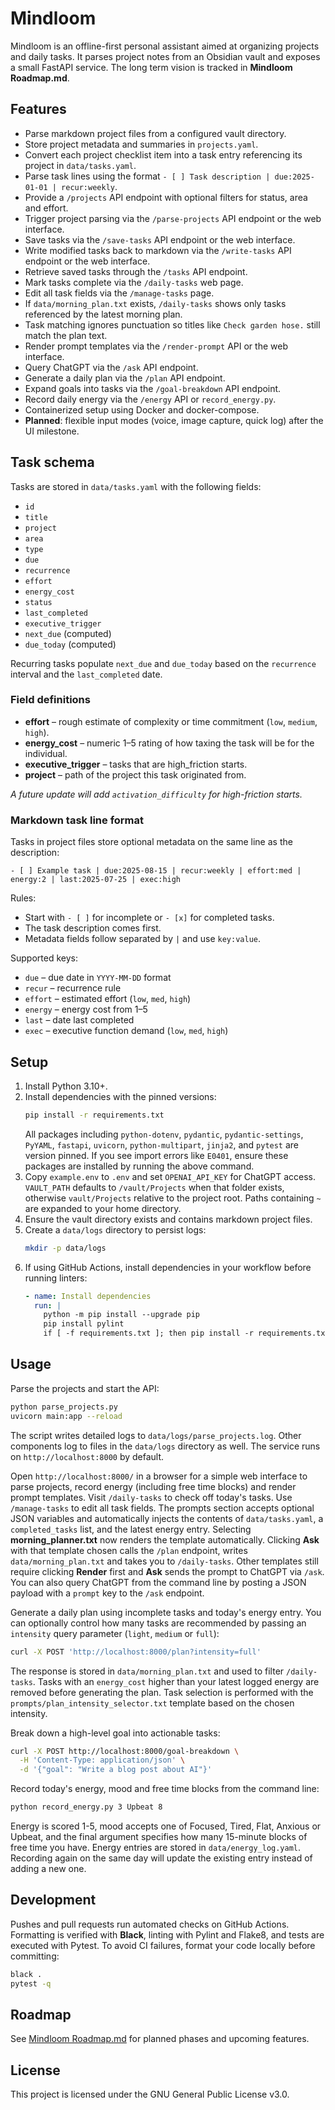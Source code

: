 # Mindloom

Mindloom is an offline-first personal assistant aimed at organizing projects and daily tasks. It parses project notes from an Obsidian vault and exposes a small FastAPI service. The long term vision is tracked in **Mindloom Roadmap.md**.

## Features
- Parse markdown project files from a configured vault directory.
- Store project metadata and summaries in `projects.yaml`.
- Convert each project checklist item into a task entry referencing its project
  in `data/tasks.yaml`.
- Parse task lines using the format `- [ ] Task description | due:2025-01-01 | recur:weekly`.
- Provide a `/projects` API endpoint with optional filters for status, area and effort.
- Trigger project parsing via the `/parse-projects` API endpoint or the web interface.
- Save tasks via the `/save-tasks` API endpoint or the web interface.
- Write modified tasks back to markdown via the `/write-tasks` API endpoint or the web interface.
- Retrieve saved tasks through the `/tasks` API endpoint.
- Mark tasks complete via the `/daily-tasks` web page.
- Edit all task fields via the `/manage-tasks` page.
- If `data/morning_plan.txt` exists, `/daily-tasks` shows only tasks referenced
  by the latest morning plan.
- Task matching ignores punctuation so titles like `Check garden hose.` still
  match the plan text.
- Render prompt templates via the `/render-prompt` API or the web interface.
- Query ChatGPT via the `/ask` API endpoint.
- Generate a daily plan via the `/plan` API endpoint.
- Expand goals into tasks via the `/goal-breakdown` API endpoint.
- Record daily energy via the `/energy` API or `record_energy.py`.
- Containerized setup using Docker and docker-compose.
- **Planned**: flexible input modes (voice, image capture, quick log) after the UI milestone.

## Task schema
Tasks are stored in `data/tasks.yaml` with the following fields:

- `id`
- `title`
- `project`
- `area`
- `type`
- `due`
- `recurrence`
- `effort`
- `energy_cost`
- `status`
- `last_completed`
- `executive_trigger`
- `next_due` (computed)
- `due_today` (computed)

Recurring tasks populate `next_due` and `due_today` based on the
`recurrence` interval and the `last_completed` date.

### Field definitions

- **effort** – rough estimate of complexity or time commitment (`low`, `medium`, `high`).
- **energy_cost** – numeric 1–5 rating of how taxing the task will be for the individual.
- **executive_trigger** – tasks that are high_friction starts.
- **project** – path of the project this task originated from.

_A future update will add `activation_difficulty` for high-friction starts._

### Markdown task line format
Tasks in project files store optional metadata on the same line as the
description:

```
- [ ] Example task | due:2025-08-15 | recur:weekly | effort:med | energy:2 | last:2025-07-25 | exec:high
```

Rules:

- Start with `- [ ]` for incomplete or `- [x]` for completed tasks.
- The task description comes first.
- Metadata fields follow separated by `|` and use `key:value`.

Supported keys:

- `due` – due date in `YYYY-MM-DD` format
- `recur` – recurrence rule
- `effort` – estimated effort (`low`, `med`, `high`)
- `energy` – energy cost from 1–5
- `last` – date last completed
- `exec` – executive function demand (`low`, `med`, `high`)

## Setup
1. Install Python 3.10+.
2. Install dependencies with the pinned versions:
   ```bash
   pip install -r requirements.txt
   ```
   All packages including `python-dotenv`, `pydantic`, `pydantic-settings`, `PyYAML`, `fastapi`, `uvicorn`, `python-multipart`, `jinja2`, and `pytest` are version pinned. If you see import errors like `E0401`, ensure these packages are installed by running the above command.
3. Copy `example.env` to `.env` and set `OPENAI_API_KEY` for ChatGPT access. `VAULT_PATH` defaults to `/vault/Projects` when that folder exists, otherwise `vault/Projects` relative to the project root. Paths containing `~` are expanded to your home directory.
4. Ensure the vault directory exists and contains markdown project files.
5. Create a `data/logs` directory to persist logs:
   ```bash
   mkdir -p data/logs
   ```
6. If using GitHub Actions, install dependencies in your workflow before running linters:
   ```yaml
   - name: Install dependencies
     run: |
       python -m pip install --upgrade pip
       pip install pylint
       if [ -f requirements.txt ]; then pip install -r requirements.txt; fi
   ```

## Usage
Parse the projects and start the API:
```bash
python parse_projects.py
uvicorn main:app --reload
```
The script writes detailed logs to `data/logs/parse_projects.log`.
Other components log to files in the `data/logs` directory as well.
The service runs on `http://localhost:8000` by default.

Open `http://localhost:8000/` in a browser for a simple web interface to parse projects, record energy (including free time blocks) and render prompt templates. Visit `/daily-tasks` to check off today's tasks. Use `/manage-tasks` to edit all task fields.
The prompts section accepts optional JSON variables and automatically injects the contents of `data/tasks.yaml`, a `completed_tasks` list, and the latest energy entry. Selecting **morning_planner.txt** now renders the template automatically. Clicking **Ask** with that template chosen calls the `/plan` endpoint, writes `data/morning_plan.txt` and takes you to `/daily-tasks`. Other templates still require clicking **Render** first and **Ask** sends the prompt to ChatGPT via `/ask`.
You can also query ChatGPT from the command line by posting a JSON payload with a `prompt` key to the `/ask` endpoint.

Generate a daily plan using incomplete tasks and today's energy entry. You can
optionally control how many tasks are recommended by passing an `intensity`
query parameter (`light`, `medium` or `full`):
```bash
curl -X POST 'http://localhost:8000/plan?intensity=full'
```
The response is stored in `data/morning_plan.txt` and used to filter
`/daily-tasks`.
Tasks with an `energy_cost` higher than your latest logged energy are removed
before generating the plan. Task selection is performed with the
`prompts/plan_intensity_selector.txt` template based on the chosen intensity.

Break down a high-level goal into actionable tasks:
```bash
curl -X POST http://localhost:8000/goal-breakdown \
  -H 'Content-Type: application/json' \
  -d '{"goal": "Write a blog post about AI"}'
```

Record today's energy, mood and free time blocks from the command line:
```bash
python record_energy.py 3 Upbeat 8
```
Energy is scored 1-5, mood accepts one of Focused, Tired, Flat, Anxious or Upbeat,
and the final argument specifies how many 15-minute blocks of free time you have.
Energy entries are stored in `data/energy_log.yaml`.
Recording again on the same day will update the existing entry instead of adding a new one.

## Development
Pushes and pull requests run automated checks on GitHub Actions. Formatting is
verified with **Black**, linting with Pylint and Flake8, and tests are executed
with Pytest. To avoid CI failures, format your code locally before committing:

```bash
black .
pytest -q
```


## Roadmap
See [Mindloom Roadmap.md](Mindloom%20Roadmap.md) for planned phases and upcoming features.

## License
This project is licensed under the GNU General Public License v3.0.
